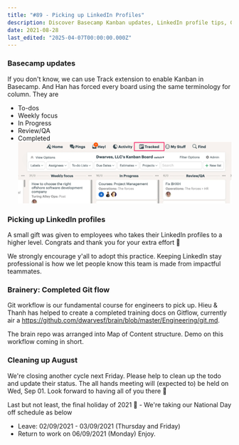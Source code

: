 ```yaml
---
title: "#89 - Picking up LinkedIn Profiles"
description: Discover Basecamp Kanban updates, LinkedIn profile tips, Gitflow training for engineers, and important August cleanup and holiday schedules for your team.
date: 2021-08-28
last_edited: "2025-04-07T00:00:00.000Z"
---
```


### Basecamp updates

If you don't know, we can use Track extension to enable Kanban in Basecamp. And Han has forced every board using the same terminology for column. They are

- To-dos
- Weekly focus
- In Progress
- Review/QA
- Completed
  ![](assets/notion-image-1744006949728-hta1u.webp)

### Picking up LinkedIn profiles

A small gift was given to employees who takes their LinkedIn profiles to a higher level. Congrats and thank you for your extra effort 👾

We strongly encourage y'all to adopt this practice. Keeping LinkedIn stay professional is how we let people know this team is made from impactful teammates.

### Brainery: Completed Git flow

Git workflow is our fundamental course for engineers to pick up. Hieu & Thanh has helped to create a completed training docs on Gitflow, currently air a <https://github.com/dwarvesf/brain/blob/master/Engineering/git.md>.

The brain repo was arranged into Map of Content structure. Demo on this workflow coming in short.

### Cleaning up August

We're closing another cycle next Friday. Please help to clean up the todo and update their status. The all hands meeting will (expected to) be held on Wed, Sep 01. Look forward to having all of you there 👋

Last but not least, the final holiday of 2021 🥲 - We're taking our National Day off schedule as below

- Leave: 02/09/2021 - 03/09/2021 (Thursday and Friday)
- Return to work on 06/09/2021 (Monday)
  Enjoy.
